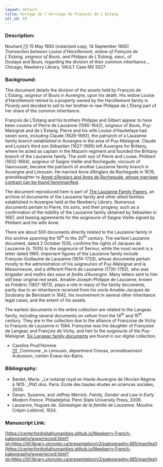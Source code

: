 ```yaml
---
layout: default
title: Partage de l'héritage de François de L'Estang
utl_id: 59
---
```


### Description:

Nouhant,<a id="_ftnref1">[[1]](#_ftn1)</a> 15 May 1650 (notarized copy, 14 September 1665)<br>
_Transaction between Louise d’Harzillemont, widow of François de L’Estang, _seigneur_ of Bouis, and Philippe de L’Estang_, sieur_ of Doulaye and Bouis, regarding the division of their common inheritance _<br>
Chicago, Newberry Library, VAULT Case MS 5027

### Background:

This document details the division of the assets held by François de L’Estang, _seigneur_ of Bouis in Auvergne, upon his death. His widow Louise d’Harzillemont retired to a property owned by the Harzillemont family in Picardy and decided to sell to her brother-in-law Philippe de L’Etang part of her share of the common inheritance.

François de L’Estang and his brothers Philippe and Gilbert appear to have been cousins of Pierre de Lauzanne (1590-1642), _seigneur_ of Bouis, Puy-Malsignat and de L’Estang. Pierre and his wife Louise d’Haultefaye had seven sons, including Claude (1626-1692), the patriarch of a Lauzanne family branch established in Auvergne in the area of Puy-Malsignat. Claude and Louise’s third son Sébastien (1627-1695) left Auvergne for Brittany, where he acted as captain in the Mazarin regiment and founded the Brittany branch of the Lauzanne family. The sixth son of Pierre and Louise, Philibert (1632-1684), _seigneur_ of Saigne Vieille and Rochegude, viscount of Vaurousset, became the patriarch of another Lauzanne family branch in Auvergne and Limousin. He married Anne d’Anglars de Rochegude in 1676, granddaughter to [Annet d’Anglars and Anne de Rochegude, whose marriage contract can be found here/manifest](https://centerfordigitalhumanities.github.io/Newberry-French-paleography/www/record.html?id=https://iiif.library.utoronto.ca/presentation/v2/paleography:487#26fff7da-f2ac-4afd-bf83-c5b31f5c6563).

The document reproduced here is part of [The Lauzanne Family Papers](https://www.newberry.org/lauzanne-family-papers), an archive of documents of the Lauzanne family and other allied families established in Auvergne held at the Newberry Library. Numerous documents pertain to Pierre, his sons, and their progeny, such as a confirmation of the nobility of the Lauzanne family obtained by Sébastien in 1667, and leasing agreements for the _seigneurie_ of Saigne Vieille signed by Philibert and his wife Anne.

There are about 500 documents directly related to the Lauzanne family in this archive spanning the 16<sup>th</sup> to the 20<sup>th</sup> century. The earliest Lauzanne document, dated 2 October 1535, confirms the rights of Jacques de Lauzanne (b. 1505) to the _seigneurie_ of Sermur, while the most recent is a letter dated 1965. Important figures of the Lauzanne family include François-Guillaume de Lauzanne (1674-1733), whose documents pertain mostly to the administration of his _seigneuries_ of Puy-Malsignat and la Maisonneuve, and a different Pierre de Lauzanne (1730-1792), who was _brigadier_ and _maître des eaux et forêts d’Auvergne_. Many letters sent to him still bear original red seals. Amable-Joseph-Philippe de Lauzanne, known as Frédéric (1807-1873), plays a role in many of the family documents, partly due to an inheritance received from his uncle Amable-Jacques de Soubrany de Bénistant in 1842, his involvement in several other inheritance legal cases, and the extent of his assets.

The earliest documents in the entire collection are related to the Langeac family, including several documents on vellum from the 14<sup>th</sup> and 15<sup>th</sup> century. They are in the collection due to the alliance of Françoise de Vichy to François de Lauzanne in 1584. Françoise was the daughter of Françoise de Langeac and François de Vichy, and heir to the _seigneurie_ of the Puy-Malsignat. [Six Langeac family documents](https://paleography.library.utoronto.ca/islandora/search/catch_all_fields_mt%3A%28Langeac%29?f%5b0%5d=-entity_type%3A%22node%22&sort=mods_originInfo_qualifier_approximate_dateIssued_s%20asc) are found in our digital collection.

- Caroline Prud’Homme<br>
<a id="_ftn1">[[1]](#_ftnref1)</a> _Commune _in Limousin, _départment_ Creuse, _arrondissement_ Aubusson, _canton_ Évaux-les-Bains. 

### Bibliography:

- Bardet, Marie. _Le notariat royal en Haute-Auvergne de l’Ancien Régime à 1815. _PhD diss. Paris: École des hautes études en sciences sociales, 2005.
- Desan, Suzanne, and Jeffrey Merrick. _Family, Gender and Law in Early Modern France_. Philadelphia: Penn State University Press, 2009.
- Lauzanne, Hugues de. _Généalogie de la famille de Lauzanne._ Moulins: Crépin-Leblond, 1924.

### Manuscript Link:

[https://centerfordigitalhumanities.github.io/Newberry-French-paleography/www/record.html?id=https://iiif.library.utoronto.ca/presentation/v2/paleography:485/manifest](https://centerfordigitalhumanities.github.io/Newberry-French-paleography/www/record.html?id=https://iiif.library.utoronto.ca/presentation/v2/paleography:485/manifest)
